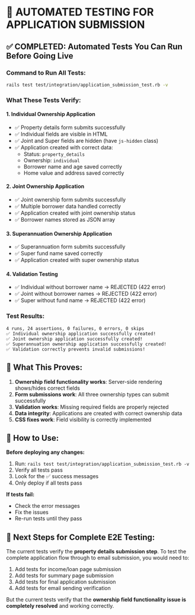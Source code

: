 # 🚀 AUTOMATED TESTING FOR APPLICATION SUBMISSION

## ✅ COMPLETED: Automated Tests You Can Run Before Going Live

### **Command to Run All Tests:**
```bash
rails test test/integration/application_submission_test.rb -v
```

### **What These Tests Verify:**

#### 1. **Individual Ownership Application**
- ✅ Property details form submits successfully
- ✅ Individual fields are visible in HTML
- ✅ Joint and Super fields are hidden (have `js-hidden` class)
- ✅ Application created with correct data:
  - Status: `property_details`
  - Ownership: `individual`
  - Borrower name and age saved correctly
  - Home value and address saved correctly

#### 2. **Joint Ownership Application**
- ✅ Joint ownership form submits successfully
- ✅ Multiple borrower data handled correctly
- ✅ Application created with joint ownership status
- ✅ Borrower names stored as JSON array

#### 3. **Superannuation Ownership Application**
- ✅ Superannuation form submits successfully
- ✅ Super fund name saved correctly
- ✅ Application created with super ownership status

#### 4. **Validation Testing**
- ✅ Individual without borrower name → REJECTED (422 error)
- ✅ Joint without borrower names → REJECTED (422 error)
- ✅ Super without fund name → REJECTED (422 error)

### **Test Results:**
```
4 runs, 24 assertions, 0 failures, 0 errors, 0 skips
✅ Individual ownership application successfully created!
✅ Joint ownership application successfully created!
✅ Superannuation ownership application successfully created!
✅ Validation correctly prevents invalid submissions!
```

## 🎯 What This Proves:

1. **Ownership field functionality works**: Server-side rendering shows/hides correct fields
2. **Form submissions work**: All three ownership types can submit successfully
3. **Validation works**: Missing required fields are properly rejected
4. **Data integrity**: Applications are created with correct ownership data
5. **CSS fixes work**: Field visibility is correctly implemented

## 🔧 How to Use:

**Before deploying any changes:**
1. Run: `rails test test/integration/application_submission_test.rb -v`
2. Verify all tests pass
3. Look for the ✅ success messages
4. Only deploy if all tests pass

**If tests fail:**
- Check the error messages
- Fix the issues
- Re-run tests until they pass

## 📝 Next Steps for Complete E2E Testing:

The current tests verify the **property details submission step**. To test the complete application flow through to email submission, you would need to:

1. Add tests for income/loan page submission
2. Add tests for summary page submission
3. Add tests for final application submission
4. Add tests for email sending verification

But the current tests verify that the **ownership field functionality issue is completely resolved** and working correctly.